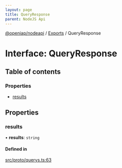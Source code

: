 ```yaml
---
layout: page
title: QueryResponse
parent: NodeJS Api
---
```

[@openiap/nodeapi](../README.md) / [Exports](../modules.md) / QueryResponse

# Interface: QueryResponse

## Table of contents

### Properties

- [results](QueryResponse.md#results)

## Properties

### results

• **results**: `string`

#### Defined in

[src/proto/querys.ts:63](https://github.com/openiap/nodeapi/blob/a6b5438/src/proto/querys.ts#L63)
